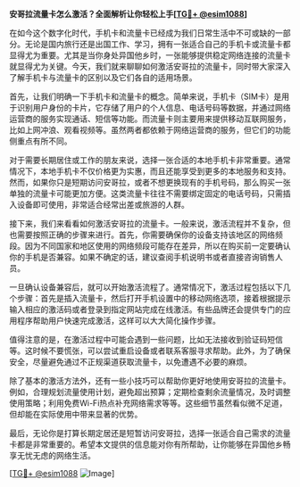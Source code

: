 **安哥拉流量卡怎么激活？全面解析让你轻松上手[[TG💪+ @esim1088](https://t.me/s/esim1088)]**

在如今这个数字化时代，手机卡和流量卡已经成为我们日常生活中不可或缺的一部分。无论是国内旅行还是出国工作、学习，拥有一张适合自己的手机卡或流量卡都显得尤为重要。尤其是当你身处异国他乡时，一张能够提供稳定网络连接的流量卡就显得尤为关键。今天，我们就来聊聊如何激活安哥拉的流量卡，同时带大家深入了解手机卡与流量卡的区别以及它们各自的适用场景。

首先，让我们明确一下手机卡和流量卡的概念。简单来说，手机卡（SIM卡）是用于识别用户身份的卡片，它存储了用户的个人信息、电话号码等数据，并通过网络运营商的服务实现通话、短信等功能。而流量卡则主要用来提供移动互联网服务，比如上网冲浪、观看视频等。虽然两者都依赖于网络运营商的服务，但它们的功能侧重点有所不同。

对于需要长期居住或工作的朋友来说，选择一张合适的本地手机卡非常重要。通常情况下，本地手机卡不仅价格更为实惠，而且还能享受到更多的本地服务和支持。然而，如果你只是短期访问安哥拉，或者不想更换现有的手机号码，那么购买一张单独的流量卡可能更加方便。这类流量卡往往不需要绑定固定的电话号码，只需插入设备即可使用，非常适合经常出差或旅游的人群。

接下来，我们来看看如何激活安哥拉的流量卡。一般来说，激活流程并不复杂，但也需要按照正确的步骤来进行。首先，你需要确保你的设备支持该地区的网络频段。因为不同国家和地区使用的网络频段可能存在差异，所以在购买前一定要确认你的手机是否兼容。如果不确定的话，建议查阅手机说明书或者直接咨询销售人员。

一旦确认设备兼容后，就可以开始激活流程了。通常情况下，激活过程包括以下几个步骤：首先是插入流量卡，然后打开手机设置中的移动网络选项，接着根据提示输入相应的激活码或者登录到指定网站完成在线激活。有些品牌还会提供专门的应用程序帮助用户快速完成激活，这样可以大大简化操作步骤。

值得注意的是，在激活过程中可能会遇到一些问题，比如无法接收到验证码短信等。这时候不要慌张，可以尝试重启设备或者联系客服寻求帮助。此外，为了确保安全，尽量避免通过不正规渠道获取流量卡，以免遭遇不必要的麻烦。

除了基本的激活方法外，还有一些小技巧可以帮助你更好地使用安哥拉的流量卡。例如，合理规划流量使用计划，避免超出预算；定期检查剩余流量情况，及时调整使用策略；利用免费Wi-Fi热点补充网络需求等等。这些细节虽然看似微不足道，但却能在实际使用中带来显著的优势。

最后，无论你是打算长期定居还是短暂访问安哥拉，选择一张适合自己需求的流量卡都是非常重要的。希望本文提供的信息能对你有所帮助，让你能够在异国他乡畅享无忧无虑的网络生活。

[[TG💪+ @esim1088](https://t.me/s/esim1088) ![Image](https://i.postimg.cc/4NQfJmqS/Snipaste-2025-05-13-00-14-12.png)]